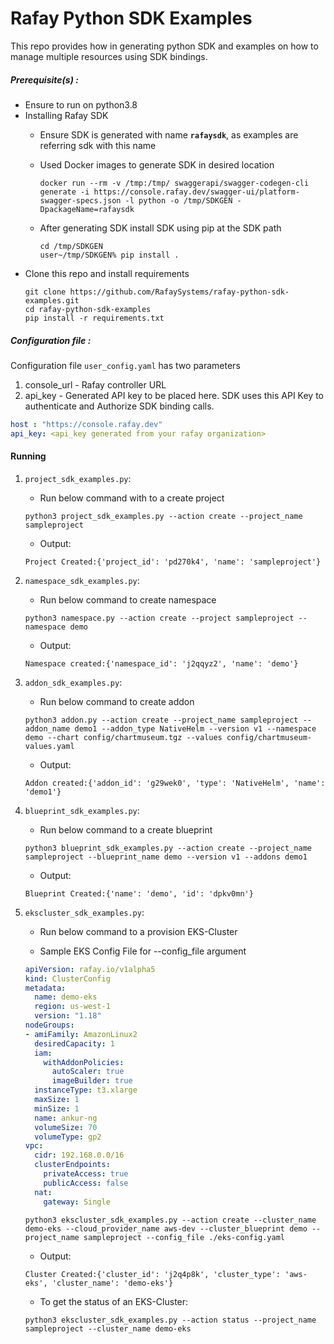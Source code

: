# Rafay Python SDK Examples
This repo provides how in generating python SDK and examples on how to manage multiple resources using SDK bindings.
##### Prerequisite(s) :
- Ensure to run on python3.8
- Installing Rafay SDK
  - Ensure SDK is generated with name **`rafaysdk`**, as examples are referring sdk with this name
  - Used Docker images to generate SDK in desired location
    ```
    docker run --rm -v /tmp:/tmp/ swaggerapi/swagger-codegen-cli generate -i https://console.rafay.dev/swagger-ui/platform-swagger-specs.json -l python -o /tmp/SDKGEN -DpackageName=rafaysdk
    ```
  - After generating SDK install SDK using pip at the SDK path
    
    ```
    cd /tmp/SDKGEN
    user~/tmp/SDKGEN% pip install .
    ```
- Clone this repo and install requirements
   ```
   git clone https://github.com/RafaySystems/rafay-python-sdk-examples.git
   cd rafay-python-sdk-examples
   pip install -r requirements.txt
   ```

##### Configuration file :
Configuration file `user_config.yaml` has two parameters
1. console_url - Rafay controller URL 
2. api_key - Generated API key to be placed here. SDK uses this API Key to authenticate and Authorize SDK binding calls.
```yaml
host : "https://console.rafay.dev"
api_key: <api_key generated from your rafay organization>
```
#### Running
1. `project_sdk_examples.py`:
     - Run below command with to a create project
    ```
   python3 project_sdk_examples.py --action create --project_name sampleproject
    ```
    - Output: 
   ```
   Project Created:{'project_id': 'pd270k4', 'name': 'sampleproject'}
   ```
2. `namespace_sdk_examples.py`:
    - Run below command to create namespace
    ```
    python3 namespace.py --action create --project sampleproject --namespace demo
    ```
   - Output:
   ```
   Namespace created:{'namespace_id': 'j2qqyz2', 'name': 'demo'}
   ```

3. `addon_sdk_examples.py`:
    - Run below command to create addon
    ```
    python3 addon.py --action create --project_name sampleproject --addon_name demo1 --addon_type NativeHelm --version v1 --namespace demo --chart config/chartmuseum.tgz --values config/chartmuseum-values.yaml
    ```
   - Output: 
   ```
   Addon created:{'addon_id': 'g29wek0', 'type': 'NativeHelm', 'name': 'demo1'}
   ```

4. `blueprint_sdk_examples.py`:
     - Run below command to a create blueprint
    ```
    python3 blueprint_sdk_examples.py --action create --project_name sampleproject --blueprint_name demo --version v1 --addons demo1
    ```
    - Output: 
   ```
   Blueprint Created:{'name': 'demo', 'id': 'dpkv0mn'}
   ```

5. `ekscluster_sdk_examples.py`:
    - Run below command to a provision EKS-Cluster
       
    -   Sample EKS Config File for --config_file argument
    ```yaml
    apiVersion: rafay.io/v1alpha5
    kind: ClusterConfig
    metadata:
      name: demo-eks
      region: us-west-1
      version: "1.18"
    nodeGroups:
    - amiFamily: AmazonLinux2
      desiredCapacity: 1
      iam:
        withAddonPolicies:
          autoScaler: true
          imageBuilder: true
      instanceType: t3.xlarge
      maxSize: 1
      minSize: 1
      name: ankur-ng
      volumeSize: 70
      volumeType: gp2
    vpc:
      cidr: 192.168.0.0/16
      clusterEndpoints:
        privateAccess: true
        publicAccess: false
      nat:
        gateway: Single
    ```
    ```
    python3 ekscluster_sdk_examples.py --action create --cluster_name demo-eks --cloud_provider_name aws-dev --cluster_blueprint demo --project_name sampleproject --config_file ./eks-config.yaml
    ```
    - Output: 
   ```
   Cluster Created:{'cluster_id': 'j2q4p8k', 'cluster_type': 'aws-eks', 'cluster_name': 'demo-eks'}
   ```

   - To get the status of an EKS-Cluster:
   ```
   python3 ekscluster_sdk_examples.py --action status --project_name sampleproject --cluster_name demo-eks
   ```
